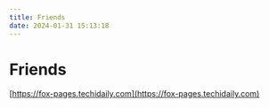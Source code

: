 ```yaml
---
title: Friends
date: 2024-01-31 15:13:18
---
```


# Friends

[https://fox-pages.techidaily.com](https://fox-pages.techidaily.com)